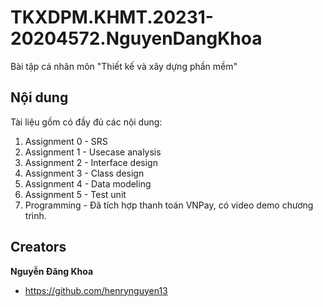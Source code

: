 # TKXDPM.KHMT.20231-20204572.NguyenDangKhoa
Bài tập cá nhân môn "Thiết kế và xây dựng phần mềm"

## Nội dung
Tài liệu gồm có đầy đủ các nội dung: 
1. Assignment 0 - SRS
2. Assignment 1 - Usecase analysis
3. Assignment 2 - Interface design
4. Assignment 3 - Class design
5. Assignment 4 - Data modeling
6. Assignment 5 - Test unit
7. Programming - Đã tích hợp thanh toán VNPay, có video demo chương trình.

## Creators

**Nguyễn Đăng Khoa**

- <https://github.com/henrynguyen13>
